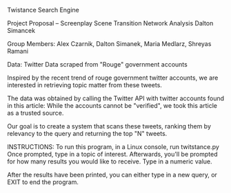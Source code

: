 Twistance Search Engine

Project Proposal – Screenplay Scene Transition Network Analysis Dalton Simancek

Group Members: Alex Czarnik, Dalton Simanek, Maria Medlarz, Shreyas Ramani

Data: Twitter Data scraped from "Rouge" government accounts

Inspired by the recent trend of rouge government twitter accounts, we are interested in retrieving topic matter from these tweets.

The data was obtained by calling the Twitter API with twitter accounts found in this article:
While the accounts cannot be "verified", we took this article as a trusted source.

Our goal is to create a system that scans these tweets, ranking them by relevancy to the query and returning the top "N" tweets.

INSTRUCTIONS:
To run this program, in a Linux console, run twitstance.py
Once prompted, type in a topic of interest. Afterwards, you'll be prompted for how many results you would like to receive. Type in a numeric value.

After the results have been printed, you can either type in a new query, or EXIT to end the program.
